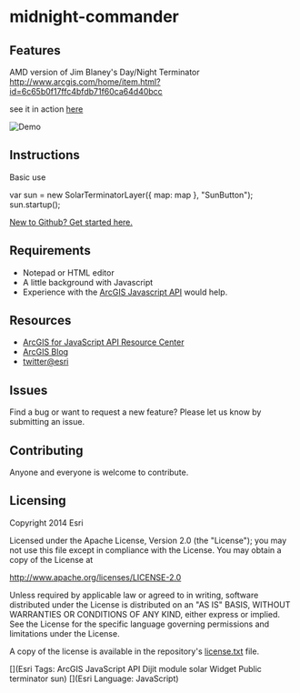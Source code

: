 # midnight-commander

## Features
AMD version of Jim Blaney's Day/Night Terminator http://www.arcgis.com/home/item.html?id=6c65b0f17ffc4bfdb71f60ca64d40bcc

see it in action [here](https://jgravois.github.io/midnight-commander/)

![Demo](https://raw.githubusercontent.com/jgravois/midnight-commander/master/images/solar-button.PNG "Demo")

## Instructions

Basic use

var sun = new SolarTerminatorLayer({
  map: map
}, "SunButton");
sun.startup();

 [New to Github? Get started here.](https://github.com/)

## Requirements

* Notepad or HTML editor
* A little background with Javascript
* Experience with the [ArcGIS Javascript API](http://www.esri.com/) would help.

## Resources

* [ArcGIS for JavaScript API Resource Center](http://help.arcgis.com/en/webapi/javascript/arcgis/index.html)
* [ArcGIS Blog](http://blogs.esri.com/esri/arcgis/)
* [twitter@esri](http://twitter.com/esri)

## Issues

Find a bug or want to request a new feature?  Please let us know by submitting an issue.

## Contributing

Anyone and everyone is welcome to contribute.

## Licensing
Copyright 2014 Esri

Licensed under the Apache License, Version 2.0 (the "License");
you may not use this file except in compliance with the License.
You may obtain a copy of the License at

   http://www.apache.org/licenses/LICENSE-2.0

Unless required by applicable law or agreed to in writing, software
distributed under the License is distributed on an "AS IS" BASIS,
WITHOUT WARRANTIES OR CONDITIONS OF ANY KIND, either express or implied.
See the License for the specific language governing permissions and
limitations under the License.

A copy of the license is available in the repository's [license.txt](https://raw.github.com/Esri/arcgis-dijit-locate-button-js/master/license.txt) file.

[](Esri Tags: ArcGIS JavaScript API Dijit module solar Widget Public terminator sun)
[](Esri Language: JavaScript)